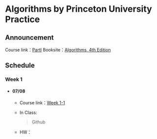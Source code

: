 # Algorithms by Princeton University Practice

## Announcement
Course link：[PartI](https://www.coursera.org/learn/algorithms-part1/home/welcome)
Booksite：[Algorithms, 4th Edition](https://algs4.cs.princeton.edu/home/)

## Schedule      
    
 ### Week 1          
 * #### 07/08        
   * Course link：[Week 1-1]()          
   * In Class:      
     > Github           
          
           
   * HW：[]()                       
              
 
         
